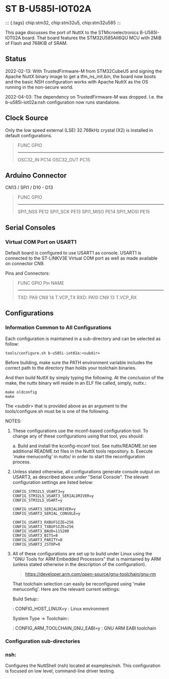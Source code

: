 ST B-U585I-IOT02A
=================

::: {.tags}
chip:stm32, chip:stm32u5, chip:stm32u585
:::

This page discusses the port of NuttX to the STMicroelectronics
B-U585I-IOT02A board. That board features the STM32U585AII6QU MCU with
2MiB of Flash and 768KiB of SRAM.

Status
------

2022-02-13: With TrustedFirmware-M from STM32CubeU5 and signing the
Apache NuttX binary image to get a tfm\_ns\_init.bin, the board now
boots and the basic NSH configuration works with Apache NuttX as the OS
running in the non-secure world.

2022-04-03: The dependency on TrustedFirmware-M was dropped. I.e. the
b-u585i-iot02a:nsh configuration now runs standalone.

Clock Source
------------

Only the low speed external (LSE) 32.768kHz crystal (X2) is installed in
default configurations.

>   FUNC         GPIO
>   ------------ ------
>   OSC32\_IN    PC14
>   OSC32\_OUT   PC15

Arduino Connector
-----------------

CN13 / SPI1 / D10 - D13

>   FUNC         GPIO
>   ------------ ------
>   SPI1\_NSS    PE12
>   SPI1\_SCK    PE13
>   SPI1\_MISO   PE14
>   SPI1\_MOSI   PE15

Serial Consoles
---------------

### Virtual COM Port on USART1

Default board is configured to use USART1 as console. USART1 is
connected to the ST-LINKV3E Virtual COM port as well as made available
on connector CN9.

Pins and Connectors:

>   FUNC   GPIO   Pin      NAME
>   ------ ------ -------- -----------
>   TXD:   PA9    CN9 14   T.VCP\_TX
>   RXD:   PA10   CN9 13   T.VCP\_RX

Configurations
--------------

### Information Common to All Configurations

Each configuration is maintained in a sub-directory and can be selected
as follow:

    tools/configure.sh b-u585i-iot02a:<subdir>

Before building, make sure the PATH environment variable includes the
correct path to the directory than holds your toolchain binaries.

And then build NuttX by simply typing the following. At the conclusion
of the make, the nuttx binary will reside in an ELF file called, simply,
nuttx.:

    make oldconfig
    make

The \<subdir\> that is provided above as an argument to the
tools/configure.sh must be is one of the following.

NOTES:

1.  These configurations use the mconf-based configuration tool. To
    change any of these configurations using that tool, you should:

    a.  Build and install the kconfig-mconf tool. See nuttx/README.txt
        see additional README.txt files in the NuttX tools repository.
    b.  Execute \'make menuconfig\' in nuttx/ in order to start the
        reconfiguration process.

2.  Unless stated otherwise, all configurations generate console output
    on USART3, as described above under \"Serial Console\". The elevant
    configuration settings are listed below:

        CONFIG_STM32L5_USART3=y
        CONFIG_STM32L5_USART3_SERIALDRIVER=y
        CONFIG_STM32L5_USART=y

        CONFIG_USART3_SERIALDRIVER=y
        CONFIG_USART3_SERIAL_CONSOLE=y

        CONFIG_USART3_RXBUFSIZE=256
        CONFIG_USART3_TXBUFSIZE=256
        CONFIG_USART3_BAUD=115200
        CONFIG_USART3_BITS=8
        CONFIG_USART3_PARITY=0
        CONFIG_USART3_2STOP=0

3.  All of these configurations are set up to build under Linux using
    the \"GNU Tools for ARM Embedded Processors\" that is maintained by
    ARM (unless stated otherwise in the description of the
    configuration).

    > <https://developer.arm.com/open-source/gnu-toolchain/gnu-rm>

    That toolchain selection can easily be reconfigured using \'make
    menuconfig\'. Here are the relevant current settings:

    Build Setup::

    :   CONFIG\_HOST\_LINUX=y : Linux environment

    System Type -\> Toolchain::

    :   CONFIG\_ARM\_TOOLCHAIN\_GNU\_EABI=y : GNU ARM EABI toolchain

### Configuration sub-directories

### nsh:

Configures the NuttShell (nsh) located at examples/nsh. This
configuration is focused on low level, command-line driver testing.

